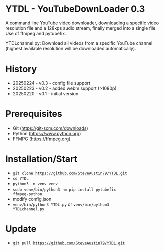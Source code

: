 # YTDL - YouTubeDownLoader 0.3
A command line YouTube video downloader, downloading a specific video resolution file and a 128kps audio stream, finally merged into a single file. Use of ffmpeg and pytubefix.

YTDLchannel.py: Download all videos from a specific YouTube channel (highest available resolution will be downloaded automatically).

# History
- 20250224 - v0.3 - config file support
- 20250223 - v0.2 - added webm support (>1080p)
- 20250220 - v0.1 - initial version

# Prerequisites
- Git (https://git-scm.com/downloads)
- Python (https://www.python.org)
- FFMPG (https://ffmpeg.org)

# Installation/Start
- <code>git clone https://github.com/SteveAustin79/YTDL.git</code>
- <code>cd YTDL</code>
- <code>python3 -m venv venv</code>
- <code>sudo venv/bin/python3 -m pip install pytubefix ffmpeg-python</code>
- modify config.json
- <code>venv/bin/python3 YTDL.py</code> or <code>venv/bin/python3 YTDLchannel.py</code>

# Update
- <code>git pull https://github.com/SteveAustin79/YTDL.git</code>
